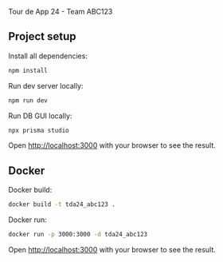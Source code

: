 Tour de App 24 - Team ABC123

## Project setup

Install all dependencies:
```bash
npm install
```

Run dev server locally:
```bash
npm run dev
```

Run DB GUI locally:
```bash
npx prisma studio
```

Open [http://localhost:3000](http://localhost:3000) with your browser to see the result.

## Docker
Docker build:
```bash
docker build -t tda24_abc123 .
```

Docker run:
```bash
docker run -p 3000:3000 -d tda24_abc123
```

Open [http://localhost:3000](http://localhost:3000) with your browser to see the result.